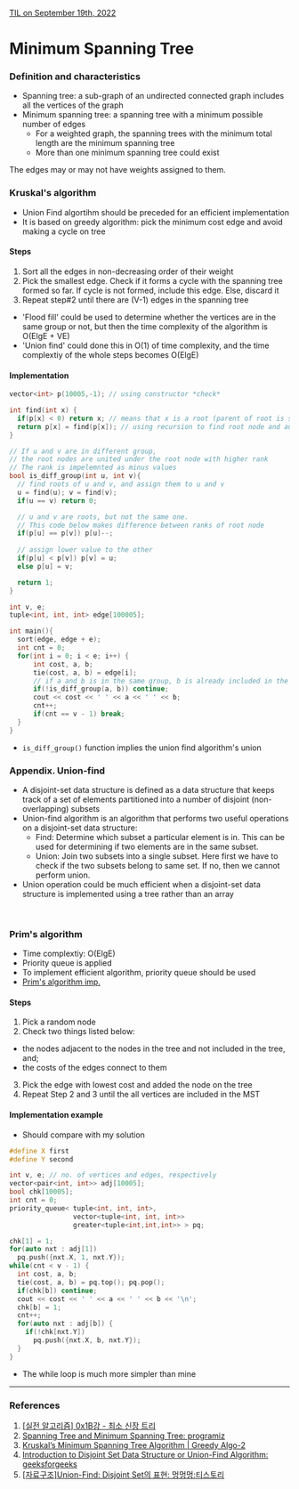 [TIL on September 19th, 2022](../../TIL/2022/09/09-19-2022.md)
# **Minimum Spanning Tree**
### Definition and characteristics
- Spanning tree: a sub-graph of an undirected connected graph includes all the vertices of the graph
- Minimum spanning tree: a spanning tree with a minimum possible number of edges
  * For a weighted graph, the spanning trees with the minimum total length are the minimum spanning tree
  * More than one minimum spanning tree could exist

The edges may or may not have weights assigned to them.

### Kruskal's algorithm
- Union Find algortihm should be preceded for an efficient implementation
- It is based on greedy algorithm: pick the minimum cost edge and avoid making a cycle on tree

#### Steps
1. Sort all the edges in non-decreasing order of their weight
2. Pick the smallest edge. Check if it forms a cycle with the spanning tree formed so far. If cycle is not formed, include this edge. Else, discard it
3. Repeat step#2 until there are (V-1) edges in the spanning tree

- 'Flood fill' could be used to determine whether the vertices are in the same group or not, but then the time complexity of the algorithm is O(ElgE + VE)
- 'Union find' could done this in O(1) of time complexity, and the time complextiy of the whole steps becomes O(ElgE)

#### Implementation
```cpp
vector<int> p(10005,-1); // using constructor *check*

int find(int x) {
  if(p[x] < 0) return x; // means that x is a root (parent of root is set as -1)
  return p[x] = find(p[x]); // using recursion to find root node and automatically optimize
}

// If u and v are in different group,
// the root nodes are united under the root node with higher rank
// The rank is impelemnted as minus values
bool is_diff_group(int u, int v){
  // find roots of u and v, and assign them to u and v
  u = find(u); v = find(v);
  if(u == v) return 0;

  // u and v are roots, but not the same one.
  // This code below makes difference between ranks of root node
  if(p[u] == p[v]) p[u]--;
  
  // assign lower value to the other
  if(p[u] < p[v]) p[v] = u;
  else p[u] = v;

  return 1;
}

int v, e;
tuple<int, int, int> edge[100005];

int main(){
  sort(edge, edge + e);
  int cnt = 0;
  for(int i = 0; i < e; i++) {
      int cost, a, b;
      tie(cost, a, b) = edge[i];
      // if a and b is in the same group, b is already included in the MST nodes
      if(!is_diff_group(a, b)) continue;
      cout << cost << ' ' << a << ' ' << b;
      cnt++;
      if(cnt == v - 1) break;
  }
}
```
- `is_diff_group()` function implies the union find algorithm's union

### Appendix. Union-find
- A disjoint-set data structure is defined as a data structure that keeps track of a set of elements partitioned into a number of disjoint (non-overlapping) subsets
- Union-find algorithm is an algorithm that performs two useful operations on a disjoint-set data structure:
  * Find: Determine which subset a particular element is in. This can be used for determining if two elements are in the same subset.
  * Union: Join two subsets into a single subset. Here first we have to check if the two subsets belong to same set. If no, then we cannot perform union.
- Union operation could be much efficient when a disjoint-set data structure is implemented using a tree rather than an array

<br>

### Prim's algorithm
- Time complextiy: O(ElgE)
- Priority queue is applied
- To implement efficient algorithm, priority queue should be used
- [Prim's algorithm imp.](./prims-algo-09-19-2022.cpp)

#### Steps
1. Pick a random node
2. Check two things listed below:
  * the nodes adjacent to the nodes in the tree and not included in the tree, and;
  * the costs of the edges connect to them
3. Pick the edge with lowest cost and added the node on the tree
4. Repeat Step 2 and 3 until the all vertices are included in the MST

#### Implementation example
- Should compare with my solution
```cpp
#define X first
#define Y second

int v, e; // no. of vertices and edges, respectively
vector<pair<int, int>> adj[10005];
bool chk[10005];
int cnt = 0;
priority_queue< tuple<int, int, int>,
                vector<tuple<int, int, int>>
                greater<tuple<int,int,int>> > pq;

chk[1] = 1;
for(auto nxt : adj[1])
  pq.push({nxt.X, 1, nxt.Y});
while(cnt < v - 1) {
  int cost, a, b;
  tie(cost, a, b) = pq.top(); pq.pop();
  if(chk[b]) continue;
  cout << cost << ' ' << a << ' ' << b << '\n';
  chk[b] = 1;
  cnt++;
  for(auto nxt : adj[b]) {
    if(!chk[nxt.Y])
      pq.push({nxt.X, b, nxt.Y});
  }
}
```
- The while loop is much more simpler than mine

___

### References
1. [[실전 알고리즘] 0x1B강 - 최소 신장 트리](https://blog.encrypted.gg/1024)
2. [Spanning Tree and Minimum Spanning Tree: programiz](https://www.programiz.com/dsa/spanning-tree-and-minimum-spanning-tree)
3. [Kruskal’s Minimum Spanning Tree Algorithm | Greedy Algo-2](https://www.geeksforgeeks.org/kruskals-minimum-spanning-tree-algorithm-greedy-algo-2/)
4. [Introduction to Disjoint Set Data Structure or Union-Find Algorithm: geeksforgeeks](https://www.geeksforgeeks.org/union-find/)
5. [[자료구조]Union-Find: Disjoint Set의 표현: 멍멍멍:티스토리](https://bowbowbow.tistory.com/26#union-find-란)